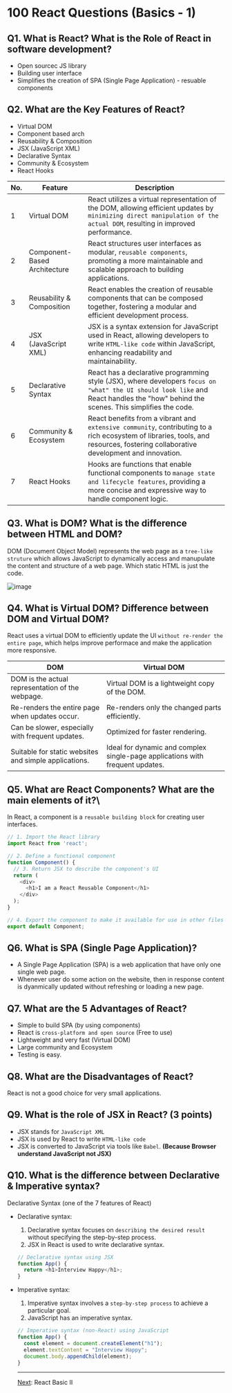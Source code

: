 # 100 React Questions (Basics - 1)

## Q1. What is React? What is the Role of React in software development?

* Open sourcec JS library
* Building user interface
* Simplifies the creation of SPA (Single Page Application) - resuable components

## Q2. What are the Key Features of React?

* Virtual DOM
* Component based arch 
* Reusability & Composition
* JSX (JavaScript XML)
* Declarative Syntax
* Community & Ecosystem
* React Hooks

| No. | Feature                        | Description                                                                                                                                                         |
|-----|--------------------------------|---------------------------------------------------------------------------------------------------------------------------------------------------------------------|
| 1   | Virtual DOM                    | React utilizes a virtual representation of the DOM, allowing efficient updates by `minimizing direct manipulation of the actual DOM`, resulting in improved performance. |
| 2   | Component-Based Architecture   | React structures user interfaces as modular, `reusable components`, promoting a more maintainable and scalable approach to building applications.                     |
| 3   | Reusability & Composition      | React enables the creation of reusable components that can be composed together, fostering a modular and efficient development process.                             |
| 4   | JSX (JavaScript XML)           | JSX is a syntax extension for JavaScript used in React, allowing developers to write `HTML-like code` within JavaScript, enhancing readability and maintainability.   |
| 5   | Declarative Syntax             | React has a declarative programming style (JSX), where developers `focus on "what" the UI should look like` and React handles the "how" behind the scenes. This simplifies the code. |
| 6   | Community & Ecosystem          | React benefits from a vibrant and `extensive community`, contributing to a rich ecosystem of libraries, tools, and resources, fostering collaborative development and innovation. |
| 7   | React Hooks                    | Hooks are functions that enable functional components to `manage state and lifecycle features`, providing a more concise and expressive way to handle component logic. |


## Q3. What is DOM? What is the difference between HTML and DOM?

DOM (Document Object Model) represents the web page as a `tree-like struture` which allows JavaScript to dynamically access and manupulate the content and structure of a web page. Which static HTML is just the code.

![image](https://github.com/user-attachments/assets/178cbad0-6aff-42f6-aa13-a18f316d0a63)

## Q4. What is Virtual DOM? Difference between DOM and Virtual DOM?

React uses a virtual DOM to efficiently update the UI `without re-render the entire page`, which helps improve performace and make the application more responsive.

| DOM                                                              | Virtual DOM                                             |
|------------------------------------------------------------------|---------------------------------------------------------|
| DOM is the actual representation of the webpage.                 | Virtual DOM is a lightweight copy of the DOM.           |
| Re-renders the entire page when updates occur.                   | Re-renders only the changed parts efficiently.          |
| Can be slower, especially with frequent updates.                 | Optimized for faster rendering.                         |
| Suitable for static websites and simple applications.            | Ideal for dynamic and complex single-page applications with frequent updates. |


## Q5. What are React Components? What are the main elements of it?\

In React, a component is a `reusable building block` for creating user interfaces.

```javascript
// 1. Import the React library
import React from 'react';

// 2. Define a functional component
function Component() {
  // 3. Return JSX to describe the component's UI
  return (
    <div>
      <h1>I am a React Reusable Component</h1>
    </div>
  );
}

// 4. Export the component to make it available for use in other files
export default Component;
```

## Q6. What is SPA (Single Page Application)?

* A Single Page Application (SPA) is a web application that have only one single web page.
* Whenever user do some action on the website, then in response content  is dyanmically updated without refreshing or loading a new page.

## Q7. What are the 5 Advantages of React?

* Simple to build SPA (by using components)
* React is `cross-platform and open source` (Free to use)
* Lightweight and very fast (Virtual DOM)
* Large community and Ecosystem
* Testing is easy.

## Q8. What are the Disadvantages of React?

React is not a good choice for very small applications.

## Q9. What is the role of JSX in React? (3 points)

* JSX stands for `JavaScript XML`
* JSX is used by React to write `HTML-like code`
* JSX is converted to JavaScript via tools like `Babel`. **(Because Browser understand JavaScript not JSX)**

## Q10. What is the difference between Declarative & Imperative syntax?

Declarative Syntax (one of the 7 features of React)

* Declarative syntax:

  1. Declarative syntax focuses on `describing the desired result` without specifying the step-by-step process.
  2. JSX in React is used to write declarative syntax.

  ```javascript
  // Declarative syntax using JSX
  function App() {
    return <h1>Interview Happy</h1>;
  }
  ```

* Imperative syntax:

  1. Imperative syntax involves a `step-by-step process` to achieve a particular goal.
  2. JavaScript has an imperative syntax.

  ```javascript
  // Imperative syntax (non-React) using JavaScript
  function App() {
    const element = document.createElement("h1");
    element.textContent = "Interview Happy";
    document.body.appendChild(element);
  }
  ```

  <hr>

  [Next](./2.Basics-2.md): React Basic II

<!---
Adarsh 
28th July 2024
05:12 AM
(19:22)
--->